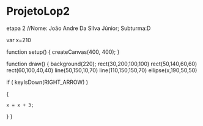 # ProjetoLop2
etapa 2
//Nome: João Andre Da SIlva Júnior; Subturma:D 
 
 var x=210
    
  function setup() {
  createCanvas(400, 400);
}

function draw() {
  background(220);
  rect(30,200,100,100)
  rect(50,140,60,60)
  rect(60,100,40,40)
  line(50,150,10,70)
  line(110,150,150,70)
  ellipse(x,190,50,50)

 if ( keyIsDown(RIGHT_ARROW) ) 

  {

  	x = x + 3;

  }
}
